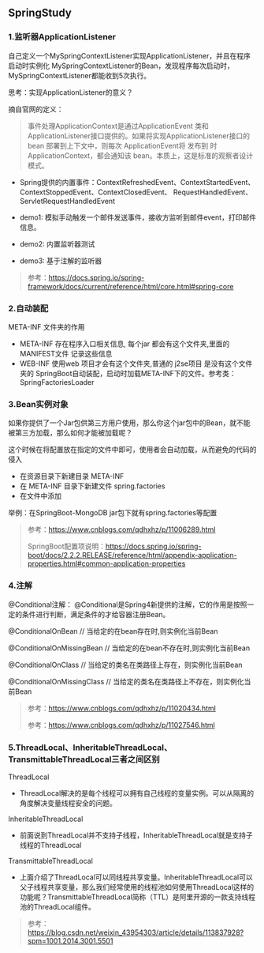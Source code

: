 ## SpringStudy

### 1.监听器ApplicationListener

自己定义一个MySpringContextListener实现ApplicationListener，并且在程序启动时实例化
MySpringContextListener的Bean，发现程序每次启动时，MySpringContextListener都能收到5次执行。

思考：实现ApplicationListener的意义？

摘自官网的定义：
> 事件处理ApplicationContext是通过ApplicationEvent 类和ApplicationListener接口提供的。如果将实现ApplicationListener接口的 bean 部署到上下文中，则每次 ApplicationEvent将 发布到 时ApplicationContext，都会通知该 bean。本质上，这是标准的观察者设计模式。

* Spring提供的内置事件：ContextRefreshedEvent、ContextStartedEvent、ContextStoppedEvent、ContextClosedEvent、
  RequestHandledEvent、ServletRequestHandledEvent

* demo1: 模拟手动触发一个邮件发送事件，接收方监听到邮件event，打印邮件信息。
* demo2: 内置监听器测试
* demo3: 基于注解的监听器

> 参考：https://docs.spring.io/spring-framework/docs/current/reference/html/core.html#spring-core

### 2.自动装配

META-INF 文件夹的作用

* META-INF 存在程序入口相关信息, 每个jar 都会有这个文件夹,里面的 MANIFEST文件 记录这些信息
* WEB-INF 使用web 项目才会有这个文件夹,普通的 j2se项目 是没有这个文件夹的 SpringBoot自动装配，启动时加载META-INF下的文件。参考类：SpringFactoriesLoader

### 3.Bean实例对象

如果你提供了一个Jar包供第三方用户使用，那么你这个jar包中的Bean，就不能被第三方加载，那么如何才能被加载呢？

这个时候在将配置放在指定的文件中即可，使用者会自动加载，从而避免的代码的侵入

* 在资源目录下新建目录 META-INF
* 在 META-INF 目录下新建文件 spring.factories
* 在文件中添加

举例：在SpringBoot-MongoDB jar包下就有spring.factories等配置

> 参考：https://www.cnblogs.com/qdhxhz/p/11006289.html
> 
> SpringBoot配置项说明：https://docs.spring.io/spring-boot/docs/2.2.2.RELEASE/reference/html/appendix-application-properties.html#common-application-properties

### 4.注解

@Conditional注解： @Conditional是Spring4新提供的注解，它的作用是按照一定的条件进行判断，满足条件的才给容器注册Bean。
  
@ConditionalOnBean         //	当给定的在bean存在时,则实例化当前Bean

@ConditionalOnMissingBean  //	当给定的在bean不存在时,则实例化当前Bean

@ConditionalOnClass        //	当给定的类名在类路径上存在，则实例化当前Bean

@ConditionalOnMissingClass //	当给定的类名在类路径上不存在，则实例化当前Bean

> 参考：https://www.cnblogs.com/qdhxhz/p/11020434.html
> 
> 参考：https://www.cnblogs.com/qdhxhz/p/11027546.html

### 5.ThreadLocal、InheritableThreadLocal、TransmittableThreadLocal三者之间区别

ThreadLocal
* ThreadLocal解决的是每个线程可以拥有自己线程的变量实例。可以从隔离的角度解决变量线程安全的问题。

InheritableThreadLocal
* 前面说到ThreadLocal并不支持子线程，InheritableThreadLocal就是支持子线程的ThreadLocal

TransmittableThreadLocal
* 上面介绍了ThreadLocal可以同线程共享变量。InheritableThreadLocal可以父子线程共享变量，那么我们经常使用的线程池如何使用ThreadLocal这样的功能呢？TransmittableThreadLocal简称（TTL）是阿里开源的一款支持线程池的ThreadLocal组件。


>参考：https://blog.csdn.net/weixin_43954303/article/details/113837928?spm=1001.2014.3001.5501